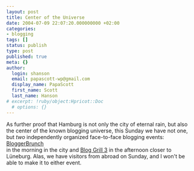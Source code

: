 ```yaml
---
layout: post
title: Center of the Universe
date: 2004-07-09 22:07:20.000000000 +02:00
categories:
- blogging
tags: []
status: publish
type: post
published: true
meta: {}
author:
  login: shanson
  email: papascott-wp@gmail.com
  display_name: PapaScott
  first_name: Scott
  last_name: Hanson
# excerpt: !ruby/object:Hpricot::Doc
  # options: {}
---
```

<p>As further proof that Hamburg is not only the city of eternal rain, but also the center of the known blogging universe, this Sunday we have not one, but <em>two</em> independently organized face-to-face blogging events: <a href="http://www.hamburgstories.org/wiki/pmwiki.php/Main/BloggerBrunch">BloggerBrunch</a><br />
in the morning in the city and <a href="http://wiki.langbartels.de/wiki/index.cfm?BlogGrill">Blog Grill 3</a> in the afternoon closer to Lüneburg. Alas, we have visitors from abroad on Sunday, and I won't be able to make it to either event.</p>
